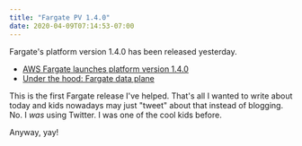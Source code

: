 ```yaml
---
title: "Fargate PV 1.4.0"
date: 2020-04-09T07:14:53-07:00
---
```

Fargate's platform version 1.4.0 has been released yesterday.

* [AWS Fargate launches platform version 1.4.0](https://aws.amazon.com/blogs/containers/aws-fargate-launches-platform-version-1-4/)
* [Under the hood: Fargate data plane](https://aws.amazon.com/blogs/containers/under-the-hood-fargate-data-plane/)

This is the first Fargate release I've helped. That's all I wanted to write about today and kids nowadays may just "tweet" about that instead of blogging. No. I *was* using Twitter. I was one of the cool kids before.

Anyway, yay!
